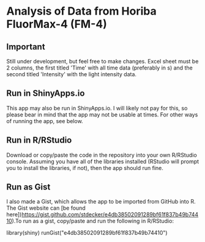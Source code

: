 # Analysis of Data from Horiba FluorMax-4 (FM-4)

## Important
Still under development, but feel free to make changes. Excel sheet must be 2 columns, the first titled 'Time' with all time data (preferably in s) and the second titled 'Intensity' with the light intensity data.


## Run in ShinyApps.io
This app may also be run in ShinyApps.io. I will likely not pay for this, so please bear in mind that the app may not be usable at times. For other ways of running the app, see below.

## Run in R/RStudio
Download or copy/paste the code in the repository into your own R/RStudio console. Assuming you have all of the libraries installed (RStudio will prompt you to install the libraries, if not), then the app should run fine.

## Run as Gist

I also made a Gist, which allows the app to be imported from GitHub into R. The Gist website can [be found here])https://gist.github.com/stdecker/e4db38502091289bf61f837b49b74410).To run as a gist, copy/paste and run the following in R/RStudio:

library(shiny)
runGist("e4db38502091289bf61f837b49b74410")

